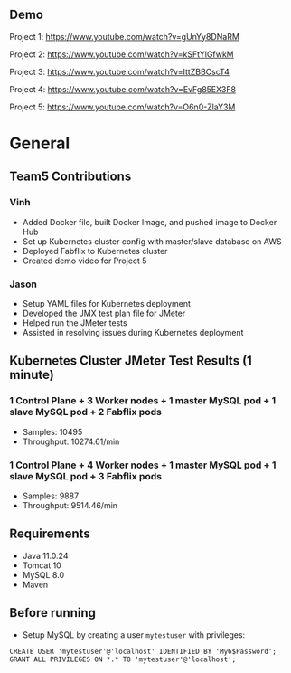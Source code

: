 ## Demo
Project 1: https://www.youtube.com/watch?v=gUnYy8DNaRM

Project 2: https://www.youtube.com/watch?v=kSFtYlGfwkM

Project 3: https://www.youtube.com/watch?v=IttZBBCscT4

Project 4: https://www.youtube.com/watch?v=EvFg85EX3F8

Project 5: https://www.youtube.com/watch?v=O6n0-ZlaY3M

# General
## Team5 Contributions
### Vinh
- Added Docker file, built Docker Image, and pushed image to Docker Hub
- Set up Kubernetes cluster config with master/slave database on AWS
- Deployed Fabflix to Kubernetes cluster
- Created demo video for Project 5

### Jason
- Setup YAML files for Kubernetes deployment
- Developed the JMX test plan file for JMeter
- Helped run the JMeter tests
- Assisted in resolving issues during Kubernetes deployment

## Kubernetes Cluster JMeter Test Results (1 minute)
### 1 Control Plane + 3 Worker nodes + 1 master MySQL pod + 1 slave MySQL pod + 2 Fabflix pods
- Samples: 10495
- Throughput: 10274.61/min
### 1 Control Plane + 4 Worker nodes + 1 master MySQL pod + 1 slave MySQL pod + 3 Fabflix pods
- Samples: 9887
- Throughput: 9514.46/min

## Requirements
- Java 11.0.24
- Tomcat 10
- MySQL 8.0
- Maven

## Before running
- Setup MySQL by creating a user `mytestuser` with privileges:
```mysql
CREATE USER 'mytestuser'@'localhost' IDENTIFIED BY 'My6$Password';
GRANT ALL PRIVILEGES ON *.* TO 'mytestuser'@'localhost';
```

